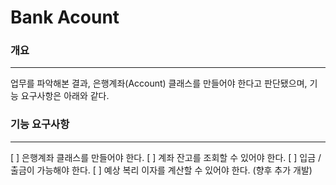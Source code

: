 # Bank Acount

### 개요

---
업무를 파악해본 결과, 은행계좌(Account) 클래스를 만들어야 한다고 판단됐으며, 기능 요구사항은 아래와 같다.

### 기능 요구사항

---

[ ] 은행계좌 클래스를 만들어야 한다.
    [ ] 계좌 잔고를 조회할 수 있어야 한다.
    [ ] 입금 / 출금이 가능해야 한다.
    [ ] 예상 복리 이자를 계산할 수 있어야 한다. (향후 추가 개발)